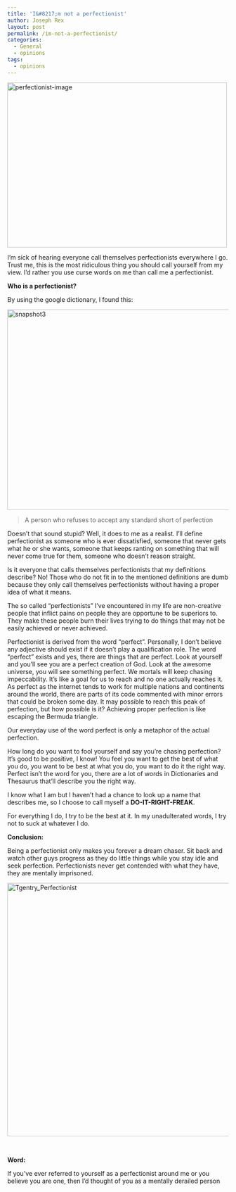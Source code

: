 ```yaml
---
title: 'I&#8217;m not a perfectionist'
author: Joseph Rex
layout: post
permalink: /im-not-a-perfectionist/
categories:
  - General
  - opinions
tags:
  - opinions
---
```

[<img class="aligncenter size-full wp-image-174" src="http://josephrex.me/wp-content/uploads/2014/08/perfectionist-image.jpg" alt="perfectionist-image" width="500" height="375" />][1]

I&#8217;m sick of hearing everyone call themselves perfectionists everywhere I go. Trust me, this is the most ridiculous thing you should call yourself from my view. I&#8217;d rather you use curse words on me than call me a perfectionist.

**Who is a perfectionist?**

By using the google dictionary, I found this:

[<img class="aligncenter size-full wp-image-172" src="http://josephrex.me/wp-content/uploads/2014/08/snapshot3.png" alt="snapshot3" width="791" height="456" />][2]

> A person who refuses to accept any standard short of perfection

Doesn&#8217;t that sound stupid? Well, it does to me as a realist. I&#8217;ll define perfectionist as someone who is ever dissatisfied, someone that never gets what he or she wants, someone that keeps ranting on something that will never come true for them, someone who doesn&#8217;t reason straight.

Is it everyone that calls themselves perfectionists that my definitions describe? No! Those who do not fit in to the mentioned definitions are dumb because they only call themselves perfectionists without having a proper idea of what it means.

The so called &#8220;perfectionists&#8221; I&#8217;ve encountered in my life are non-creative people that inflict pains on people they are opportune to be superiors to. They make these people burn their lives trying to do things that may not be easily achieved or never achieved.

Perfectionist is derived from the word &#8220;perfect&#8221;. Personally, I don&#8217;t believe any adjective should exist if it doesn&#8217;t play a qualification role. The word &#8220;perfect&#8221; exists and yes, there are things that are perfect. Look at yourself and you&#8217;ll see you are a perfect creation of God. Look at the awesome universe, you will see something perfect. We mortals will keep chasing impeccability. It&#8217;s like a goal for us to reach and no one actually reaches it. As perfect as the internet tends to work for multiple nations and continents around the world, there are parts of its code commented with minor errors that could be broken some day. It may possible to reach this peak of perfection, but how possible is it? Achieving proper perfection is like escaping the Bermuda triangle.

Our everyday use of the word perfect is only a metaphor of the actual perfection.

How long do you want to fool yourself and say you&#8217;re chasing perfection? It&#8217;s good to be positive, I know! You feel you want to get the best of what you do, you want to be best at what you do, you want to do it the right way. Perfect isn&#8217;t the word for you, there are a lot of words in Dictionaries and Thesaurus that&#8217;ll describe you the right way.

I know what I am but I haven&#8217;t had a chance to look up a name that describes me, so I choose to call myself a **DO-IT-RIGHT-FREAK**.

For everything I do, I try to be the best at it. In my unadulterated words, I try not to suck at whatever I do.

**Conclusion:**

Being a perfectionist only makes you forever a dream chaser. Sit back and watch other guys progress as they do little things while you stay idle and seek perfection. Perfectionists never get contended with what they have, they are mentally imprisoned.

[<img class="aligncenter size-full wp-image-173" src="http://josephrex.me/wp-content/uploads/2014/08/Tgentry_Perfectionist.png" alt="Tgentry_Perfectionist" width="768" height="576" />][3]

&nbsp;

**Word:**

If you&#8217;ve ever referred to yourself as a perfectionist around me or you believe you are one, then I&#8217;d thought of you as a mentally derailed person

&nbsp;

 [1]: http://josephrex.me/wp-content/uploads/2014/08/perfectionist-image.jpg
 [2]: http://josephrex.me/wp-content/uploads/2014/08/snapshot3.png
 [3]: http://josephrex.me/wp-content/uploads/2014/08/Tgentry_Perfectionist.png